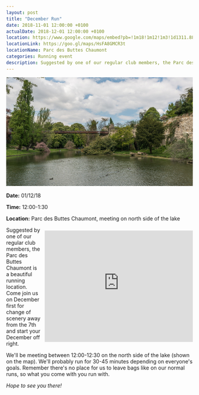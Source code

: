 ```yaml
---
layout: post
title: "December Run"
date: 2018-11-01 12:00:00 +0100
actualDate: 2018-12-01 12:00:00 +0100
location: https://www.google.com/maps/embed?pb=!1m18!1m12!1m3!1d1311.8831801501863!2d2.3813916582472494!3d48.88173035868539!2m3!1f0!2f0!3f0!3m2!1i1024!2i768!4f13.1!3m3!1m2!1s0x47e66dc48dfdceb5%3A0x92ecf4418890acc8!2sRoute+Circulaire+du+Lac%2C+75019+Paris!5e0!3m2!1sen!2sfr!4v1542626046291
locationLink: https://goo.gl/maps/HsFA8GMCR3t
locationName: Parc des Buttes Chaumont
categories: Running event
description: Suggested by one of our regular club members, the Parc des Buttes Chaumont is a beautiful running location.
---
```

<img src="/assets/december.jpg">

**Date:** 01/12/18

**Time:** 12:00-1:30

**Location:** Parc des Buttes Chaumont, meeting on north side of the lake



<div style="float:right; margin: 10px 0px 10px 10px;">
  <iframe src="https://www.google.com/maps/embed?pb=!1m18!1m12!1m3!1d1311.8831801501863!2d2.3813916582472494!3d48.88173035868539!2m3!1f0!2f0!3f0!3m2!1i1024!2i768!4f13.1!3m3!1m2!1s0x47e66dc48dfdceb5%3A0x92ecf4418890acc8!2sRoute+Circulaire+du+Lac%2C+75019+Paris!5e0!3m2!1sen!2sfr!4v1542626046291" width="400" height="300" frameborder="0" style="border:0" allowfullscreen></iframe>
</div>
Suggested by one of our regular club members, the Parc des Buttes Chaumont is a beautiful running location. Come join us on December first for change of scenery away from the 7th and start your December off right.

We'll be meeting between 12:00-12:30 on the north side of the lake (shown on the map). We'll probably run for 30-45 minutes depending on everyone's goals. Remember there's no place for us to leave bags like on our normal runs, so what you come with you run with.

*Hope to see you there!*

